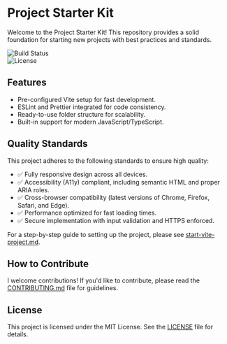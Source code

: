 # Project Starter Kit  

Welcome to the Project Starter Kit! This repository provides a solid foundation for starting new projects with best practices and standards.  

![Build Status](https://img.shields.io/github/actions/workflow/status/OmarAlawi16/Project-Starter-Kit/ci.yml?branch=main)  
![License](https://img.shields.io/github/license/OmarAlawi16/Project-Starter-Kit)  

## Features  
- Pre-configured Vite setup for fast development.  
- ESLint and Prettier integrated for code consistency.  
- Ready-to-use folder structure for scalability.  
- Built-in support for modern JavaScript/TypeScript.  

## Quality Standards  

This project adheres to the following standards to ensure high quality:  

- ✅ Fully responsive design across all devices.  
- ✅ Accessibility (A11y) compliant, including semantic HTML and proper ARIA roles.  
- ✅ Cross-browser compatibility (latest versions of Chrome, Firefox, Safari, and Edge).  
- ✅ Performance optimized for fast loading times.  
- ✅ Secure implementation with input validation and HTTPS enforced.  

For a step-by-step guide to setting up the project, please see [start-vite-project.md](start-vite-project.md).  

## How to Contribute  

I welcome contributions! If you'd like to contribute, please read the [CONTRIBUTING.md](CONTRIBUTING.md) file for guidelines.  

## License  

This project is licensed under the MIT License. See the [LICENSE](LICENSE) file for details.
